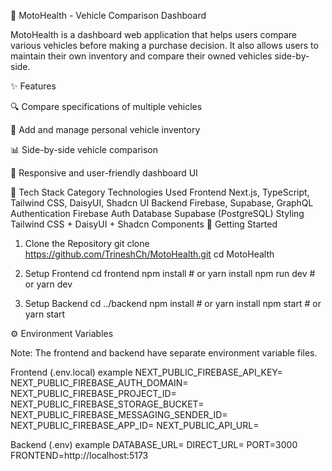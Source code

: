 🚗 MotoHealth - Vehicle Comparison Dashboard

MotoHealth is a dashboard web application that helps users compare various vehicles before making a purchase decision. It also allows users to maintain their own inventory and compare their owned vehicles side-by-side.

✨ Features

🔍 Compare specifications of multiple vehicles

🧾 Add and manage personal vehicle inventory

📊 Side-by-side vehicle comparison

📱 Responsive and user-friendly dashboard UI

🔧 Tech Stack
Category	Technologies Used
Frontend	Next.js, TypeScript, Tailwind CSS, DaisyUI, Shadcn UI
Backend	Firebase, Supabase, GraphQL
Authentication	Firebase Auth
Database	Supabase (PostgreSQL)
Styling	Tailwind CSS + DaisyUI + Shadcn Components
🚀 Getting Started
1. Clone the Repository
git clone https://github.com/TrineshCh/MotoHealth.git
cd MotoHealth

2. Setup Frontend
cd frontend
npm install   # or yarn install
npm run dev   # or yarn dev

3. Setup Backend
cd ../backend
npm install   # or yarn install
npm start     # or yarn start

⚙️ Environment Variables

Note: The frontend and backend have separate environment variable files.

Frontend (.env.local) example
NEXT_PUBLIC_FIREBASE_API_KEY=
NEXT_PUBLIC_FIREBASE_AUTH_DOMAIN=
NEXT_PUBLIC_FIREBASE_PROJECT_ID=
NEXT_PUBLIC_FIREBASE_STORAGE_BUCKET=
NEXT_PUBLIC_FIREBASE_MESSAGING_SENDER_ID=
NEXT_PUBLIC_FIREBASE_APP_ID=
NEXT_PUBLIC_API_URL=

Backend (.env) example
DATABASE_URL=
DIRECT_URL=
PORT=3000
FRONTEND=http://localhost:5173
